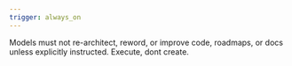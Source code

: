 ```yaml
---
trigger: always_on
---
```


Models must not re-architect, reword, or improve code, roadmaps, or docs unless explicitly instructed. Execute, dont create.
